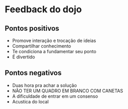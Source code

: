 # Feedback do dojo

## Pontos positivos
- Promove interação e trocação de ideias
- Compartilhar conhecimento
- Te condiciona a fundamentar seu ponto
- É divertido

## Pontos negativos
- Duas hora pra achar a solução
- NÃO TER UM QUADRO EM BRANCO COM CANETAS 
- A dificuldade de entrar em um consenso
- Acustica do local